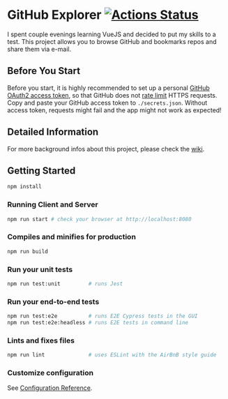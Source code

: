 # GitHub Explorer [![Actions Status](https://github.com/togiberlin/github_explorer/workflows/CI/badge.svg)](https://github.com/togiberlin/github_explorer/actions)
I spent couple evenings learning VueJS and decided to put my skills to a test.
This project allows you to browse GitHub and bookmarks repos and share them via e-mail.

## Before You Start
Before you start, it is highly recommended to set up a personal
[GitHub OAuth2 access token](https://docs.github.com/en/free-pro-team@latest/rest/overview/other-authentication-methods#basic-authentication),
so that GitHub does not [rate limit](https://docs.github.com/en/free-pro-team@latest/rest/reference/rate-limit) HTTPS requests. Copy and paste your GitHub access token to `./secrets.json`. Without access token, requests might fail and the app might not work as expected!

## Detailed Information
For more background infos about this project, please check the [wiki](https://github.com/togiberlin/github_explorer/wiki).

## Getting Started
```bash
npm install
```

### Running Client and Server
```bash
npm run start # check your browser at http://localhost:8080
```

### Compiles and minifies for production
```bash
npm run build
```

### Run your unit tests
```bash
npm run test:unit         # runs Jest
```

### Run your end-to-end tests
```bash
npm run test:e2e          # runs E2E Cypress tests in the GUI
npm run test:e2e:headless # runs E2E tests in command line
```

### Lints and fixes files
```bash
npm run lint              # uses ESLint with the AirBnB style guide
```

### Customize configuration
See [Configuration Reference](https://cli.vuejs.org/config/).
